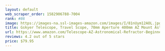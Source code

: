 ```yaml
---
layout: default 
﻿web_scraper_order: 1582906788-7004
rank: #86
image: https://images-na.ssl-images-amazon.com/images/I/81nUym12AOL.jpg
title: Gskyer Telescope, Travel Scope, 70mm Aperture 400mm AZ Mount Astronomical Refractor…
url: https://www.amazon.com/Telescope-AZ-Astronomical-Refractor-Beginners/dp/B07GX8L24K/ref=zg_mw_photo_86?_encoding=UTF8&psc=1&refRID=QT7YX3MAVBS9YT2R1GA7
reviews: 4.2 out of 5 stars
price: $79.95 
---
```

